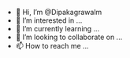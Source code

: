 - 👋 Hi, I’m @Dipakagrawalm
- 👀 I’m interested in ...
- 🌱 I’m currently learning ...
- 💞️ I’m looking to collaborate on ...
- 📫 How to reach me ...

<!---
Dipakagrawalm/Dipakagrawalm is a ✨ special ✨ repository because its `README.md` (this file) appears on your GitHub profile.
You can click the Preview link to take a look at your changes.
--->
